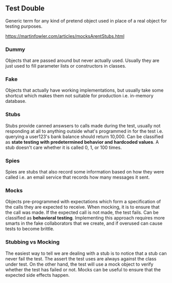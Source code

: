 ## Test Double

Generic term for any kind of pretend object used in place of a real object for testing purposes.

https://martinfowler.com/articles/mocksArentStubs.html

### Dummy

Objects that are passed around but never actually used. Usually they are just used to fill parameter lists or constructors in classes.

### Fake

Objects that actually have working implementations, but usually take some shortcut which makes them not suitable for production i.e. in-memory database.

### Stubs

Stubs provide canned answsers to calls made during the test, usually not responding at all to anything outside what's programmed in for the test i.e. querying a user123's bank balance should return 10,000. Can be classified as **state testing with predetermined behavior and hardcoded values**. A stub doesn't care whether it is called 0, 1, or 100 times.

### Spies

Spies are stubs that also record some information based on how they were called i.e. an email service that records how many messages it sent.

### Mocks

Objects pre-programmed with expectations which form a specification of the calls they are expected to receive. When mocking, it is to ensure that the call was made. If the expected call is not made, the test fails. Can be classified as **behavioral testing**. Implementing this approach requires more smarts in the fake collaborators that we create, and if overused can cause tests to become brittle.

### Stubbing vs Mocking

The easiest way to tell we are dealing with a stub is to notice that a stub can never fail the test. The assert the test uses are always against the class under test. On the other hand, the test will use a mock object to verify whether the test has failed or not. Mocks can be useful to ensure that the expected side effects happen.
